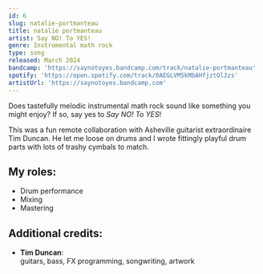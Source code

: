 ```yaml
---
id: 6
slug: natalie-portmanteau
title: natalie portmanteau
artist: Say NO! To YES!
genre: Instrumental math rock
type: song
released: March 2024
bandcamp: 'https://saynotoyes.bandcamp.com/track/natalie-portmanteau'
spotify: 'https://open.spotify.com/track/0AEGLVM5kMbAHfjztOlJzs'
artistUrl: 'https://saynotoyes.bandcamp.com'
---
```


<script>
  import MulticolBlock from '$lib/MulticolBlock.svelte';
  import TextBlock from '$lib/TextBlock.svelte';
  import ReleaseImg from '$lib/ReleaseImg.svelte';
</script>

<TextBlock>

<ReleaseImg slug="natalie-portmanteau" />

<div>

Does tastefully melodic instrumental math rock sound like something you might enjoy? If so, say yes to _Say NO! To YES_!

This was a fun remote collaboration with Asheville guitarist extraordinaire Tim Duncan. He let me loose on drums and I wrote fittingly playful drum parts with lots of trashy cymbals to match.

</div>

</TextBlock>

<MulticolBlock>
<TextBlock>

## My roles:

- Drum performance
- Mixing
- Mastering

</TextBlock>

<TextBlock>

## Additional credits:

- **Tim Duncan**: <br />
  guitars, bass, FX programming, songwriting, artwork

</TextBlock>
</MulticolBlock>
